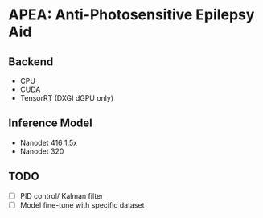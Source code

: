 # APEA: Anti-Photosensitive Epilepsy Aid  
## Backend
* CPU
* CUDA
* TensorRT (DXGI dGPU only)
## Inference Model
* Nanodet 416 1.5x
* Nanodet 320
## TODO
- [ ] PID control/ Kalman filter
- [ ] Model fine-tune with specific dataset
